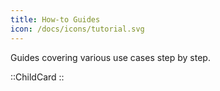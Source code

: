 ```yaml
---
title: How-to Guides
icon: /docs/icons/tutorial.svg
---
```


Guides covering various use cases step by step.

::ChildCard
::